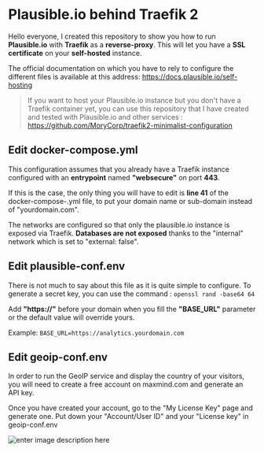 
# Plausible.io behind Traefik 2

Hello everyone, I created this repository to show you how to run **Plausible.io** with **Traefik** as a **reverse-proxy**. This will let you have a **SSL certificate** on your **self-hosted** instance.

The official documentation on which you have to rely to configure the different files is available at this address: https://docs.plausible.io/self-hosting

> If you want to host your Plausible.io instance but you don't have a Traefik container yet, you can use this repository that I have created and tested with Plausible.io and other services : https://github.com/MoryCorp/traefik2-minimalist-configuration

## Edit docker-compose.yml

This configuration assumes that you already have a Traefik instance configured with an **entrypoint** named **"websecure"** on port **443**.

If this is the case, the only thing you will have to edit is **line 41** of the docker-compose-.yml file, to put your domain name or sub-domain instead of "yourdomain.com".

The networks are configured so that only the plausible.io instance is exposed via Traefik. **Databases are not exposed** thanks to the "internal" network which is set to "external: false".

## Edit plausible-conf.env

There is not much to say about this file as it is quite simple to configure.
To generate a secret key, you can use the command : ``openssl rand -base64 64``

Add **"https://"** before your domain when you fill the **"BASE_URL"** parameter or the default value will override yours.

Example: ``BASE_URL=https://analytics.yourdomain.com``

## Edit geoip-conf.env

In order to run the GeoIP service and display the country of your visitors, you will need to create a free account on maxmind.com and generate an API key.

Once you have created your account, go to the "My License Key" page and generate one.
Put down your "Account/User ID" and your "License key" in geoip-conf.env 

![enter image description here](https://i.imgur.com/ukrj33R.png)

